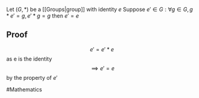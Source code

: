 Let $(G,*)$ be a [[Groups|group]] with identity $e$
Suppose $e' \in G:\forall g \in G, g*e'=g, e'*g=g$ then $e'=e$
## Proof
$$
e'=e'*e
$$
as e is the identity
$$
\implies e'=e
$$
by the property of $e'$

#Mathematics
